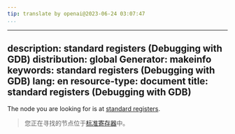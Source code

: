 ```yaml
---
tip: translate by openai@2023-06-24 03:07:47
...
```

---
description: standard registers (Debugging with GDB)
distribution: global
Generator: makeinfo
keywords: standard registers (Debugging with GDB)
lang: en
resource-type: document
title: standard registers (Debugging with GDB)
---

The node you are looking for is at [standard registers](Registers.html#standard-registers).

> 您正在寻找的节点位于[标准寄存器](Registers.html#standard-registers)中。

